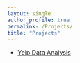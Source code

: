 ```yaml
---
layout: single
author_profile: true
permalink: /Projects/
title: "Projects"
---
```


- [Yelp Data Analysis](https://david-data-scientist.github.io/Projects/yelp)
